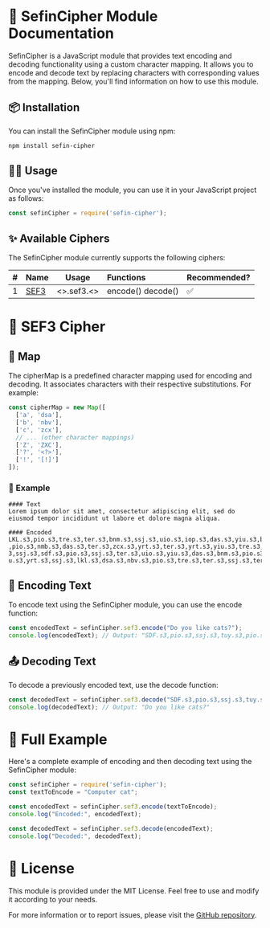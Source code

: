 # 📜 SefinCipher Module Documentation
SefinCipher is a JavaScript module that provides text encoding and decoding functionality using a custom character mapping.
It allows you to encode and decode text by replacing characters with corresponding values from the mapping.
Below, you'll find information on how to use this module.

## 📦 Installation
You can install the SefinCipher module using npm:
```bash
npm install sefin-cipher
```


## 🧑‍💻 Usage
Once you've installed the module, you can use it in your JavaScript project as follows:
```js
const sefinCipher = require('sefin-cipher');
```

## ✨ Available Ciphers
The SefinCipher module currently supports the following ciphers:

| # | Name                     | Usage      | Functions         | Recommended? |
|---|--------------------------|------------|:------------------|:-------------|
| 1 | [SEF3](#sef3-cipher-map) | <>.sef3.<> | encode() decode() | ✅            |



# 📑 SEF3 Cipher <div id="sef3-cipher-map"></div>

## 🔑 Map
The cipherMap is a predefined character mapping used for encoding and decoding.
It associates characters with their respective substitutions. For example:
```js
const cipherMap = new Map([
  ['a', 'dsa'],
  ['b', 'nbv'],
  ['c', 'zcx'],
  // ... (other character mappings)
  ['Z', 'ZXC'],
  ['?', '<?>'],
  ['!', '[!]']
]);
```

### 🔡 Example
```
#### Text
Lorem ipsum dolor sit amet, consectetur adipiscing elit, sed do eiusmod tempor incididunt ut labore et dolore magna aliqua.

#### Encoded
LKL.s3,pio.s3,tre.s3,ter.s3,bnm.s3,ssj.s3,uio.s3,iop.s3,das.s3,yiu.s3,bnm.s3,ssj.s3,sdf.s3,pio.s3,lkl.s3,pio.s3,tre.s3,ssj.s3,das.s3,uio.s3,yrt.s3,ssj.s3,dsa.s3,bnm.s3,ter.s3,yrt.s3,,.s3,ssj.s3,zcx.s3
,pio.s3,nmb.s3,das.s3,ter.s3,zcx.s3,yrt.s3,ter.s3,yrt.s3,yiu.s3,tre.s3,ssj.s3,dsa.s3,sdf.s3,uio.s3,iop.s3,uio.s3,das.s3,zcx.s3,uio.s3,nmb.s3,fgh.s3,ssj.s3,ter.s3,lkl.s3,uio.s3,yrt.s3,,.s3,ssj.s3,das.s3,ter.s3,sdf.s
3,ssj.s3,sdf.s3,pio.s3,ssj.s3,ter.s3,uio.s3,yiu.s3,das.s3,bnm.s3,pio.s3,sdf.s3,ssj.s3,yrt.s3,ter.s3,bnm.s3,iop.s3,pio.s3,tre.s3,ssj.s3,uio.s3,nmb.s3,zcx.s3,uio.s3,sdf.s3,uio.s3,sdf.s3,yiu.s3,nmb.s3,yrt.s3,ssj.s3,yi
u.s3,yrt.s3,ssj.s3,lkl.s3,dsa.s3,nbv.s3,pio.s3,tre.s3,ter.s3,ssj.s3,ter.s3,yrt.s3,ssj.s3,sdf.s3,pio.s3,lkl.s3,pio.s3,tre.s3,ter.s3,ssj.s3,bnm.s3,dsa.s3,fgh.s3,nmb.s3,dsa.s3,ssj.s3,dsa.s3,lkl.s3,uio.s3,qew.s3,yiu.s3,dsa.s3,.
```


## 📝 Encoding Text
To encode text using the SefinCipher module, you can use the encode function:
```javascript
const encodedText = sefinCipher.sef3.encode("Do you like cats?");
console.log(encodedText); // Output: "SDF.s3,pio.s3,ssj.s3,tuy.s3,pio.s3,yiu.s3,ssj.s3,lkl.s3,uio.s3,lkj.s3,ter.s3,ssj.s3,zcx.s3,dsa.s3,yrt.s3,das.s3,<?>"
```


## 📤 Decoding Text
To decode a previously encoded text, use the decode function:
```javascript
const decodedText = sefinCipher.sef3.decode("SDF.s3,pio.s3,ssj.s3,tuy.s3,pio.s3,yiu.s3,ssj.s3,lkl.s3,uio.s3,lkj.s3,ter.s3,ssj.s3,bnm.s3,dsa.s3,tuy.s3,nbv.s3,ter.s3,ssj.s3,zcx.s3,dsa.s3,yrt.s3,das.s3,<?>");
console.log(decodedText); // Output: "Do you like cats?"
```

# 🌟 Full Example
Here's a complete example of encoding and then decoding text using the SefinCipher module:
```javascript
const sefinCipher = require('sefin-cipher');
const textToEncode = "Computer cat";

const encodedText = sefinCipher.sef3.encode(textToEncode);
console.log("Encoded:", encodedText);

const decodedText = sefinCipher.sef3.decode(encodedText);
console.log("Decoded:", decodedText);
```



# 📜 License
This module is provided under the MIT License. Feel free to use and modify it according to your needs.

For more information or to report issues, please visit the [GitHub repository](https://github.com/sefinek24/sefin-cipher).